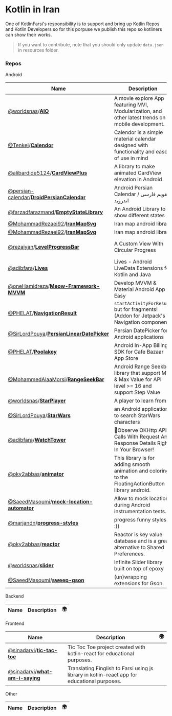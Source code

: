 # Kotlin in Iran

One of KotlinFarsi's responsibility is to support and bring up Kotlin Repos and Kotlin Developers so for this porpuse we publish this repo so kotliners can show their works.

> If you want to contribute, note that you should only update `data.json` in resources folder.

### Repos

Android

| Name | Description | 🌍 |
| --- | --- | --- |
| [@worldsnas](https://github.com/worldsnas)/[**AIO**](https://github.com/worldsnas/AIO) | A movie explore App featuring MVI, Modularization, and other latest trends on mobile development. | [:arrow_upper_right:](https://worldsnas.com/aio-setup-a-side-project/) |
| [@Tenkei](https://github.com/Tenkei)/[**Calendor**](https://github.com/Tenkei/Calendor) | Calendor is a simple material calendar designed with functionality and ease of use in mind |  |
| [@alibardide5124](https://github.com/alibardide5124)/[**CardViewPlus**](https://github.com/alibardide5124/CardViewPlus) | A library to make animated CardView elevation in Android |  |
| [@persian-calendar](https://github.com/persian-calendar)/[**DroidPersianCalendar**](https://github.com/persian-calendar/DroidPersianCalendar) | Android Persian Calendar / تقویم فارسی اندروید |  |
| [@farzadfarazmand](https://github.com/farzadfarazmand)/[**EmptyStateLibrary**](https://github.com/farzadfarazmand/EmptyStateLibrary) | An Android Library to show different states |  |
| [@MohammadRezaei92](https://github.com/MohammadRezaei92)/[**IranMapSvg**](https://github.com/MohammadRezaei92/IranMapSvg) | Iran map android library |  |
| [@MohammadRezaei92](https://github.com/MohammadRezaei92)/[**IranMapSvg**](https://github.com/MohammadRezaei92/IranMapSvg) | Iran map android library |  |
| [@rezaiyan](https://github.com/rezaiyan)/[**LevelProgressBar**](https://github.com/rezaiyan/LevelProgressBar) | A Custom View With Circular Progress | Segmented & Continuous | |  |
| [@adibfara](https://github.com/adibfara)/[**Lives**](https://github.com/adibfara/Lives) | Lives - Android LiveData Extensions for Kotlin and Java |  |
| [@oneHamidreza](https://github.com/oneHamidreza)/[**Meow-Framework-MVVM**](https://github.com/oneHamidreza/Meow-Framework-MVVM) | Develop MVVM & Material Android App Easy |  |
| [@PHELAT](https://github.com/PHELAT)/[**NavigationResult**](https://github.com/PHELAT/NavigationResult) | `startActivityForResult` but for fragments! (Addon for Jetpack's Navigation component) | [:arrow_upper_right:](https://android.jlelse.eu/navigateup-with-bundle-c595ff6d91ba) |
| [@SirLordPouya](https://github.com/SirLordPouya)/[**PersianLinearDatePicker**](https://github.com/SirLordPouya/PersianLinearDatePicker) | Persian DatePicker for Android applications |  |
| [@PHELAT](https://github.com/PHELAT)/[**Poolakey**](https://github.com/PHELAT/Poolakey) | Android In-App Billing SDK for Cafe Bazaar App Store |  |
| [@MohammedAlaaMorsi](https://github.com/MohammedAlaaMorsi)/[**RangeSeekBar**](https://github.com/MohammedAlaaMorsi/RangeSeekBar) | Android Range Seekbar library that support Min & Max Value for API level >= 16 and support Step Value |  |
| [@worldsnas](https://github.com/worldsnas)/[**StarPlayer**](https://github.com/worldsnas/StarPlayer) | A player to learn from! |  |
| [@SirLordPouya](https://github.com/SirLordPouya)/[**StarWars**](https://github.com/SirLordPouya/StarWars) | an Android application to search StarWars characters |  |
| [@adibfara](https://github.com/adibfara)/[**WatchTower**](https://github.com/adibfara/WatchTower) | 🗼Observe OKHttp API Calls With Request And Response Details Right In Your Browser! |  |
| [@oky2abbas](https://github.com/oky2abbas)/[**animator**](https://github.com/oky2abbas/animator) | This library is for adding smooth animation and coloring to the FloatingActionButton library android. |  |
| [@SaeedMasoumi](https://github.com/SaeedMasoumi)/[**mock-location-automator**](https://github.com/SaeedMasoumi/mock-location-automator) | Allow to mock locations during Android instrumentation tests. |  |
| [@marjandn](https://github.com/marjandn)/[**progress-styles**](https://github.com/marjandn/progress-styles) | progress funny styles :)) |  |
| [@oky2abbas](https://github.com/oky2abbas)/[**reactor**](https://github.com/oky2abbas/reactor) | Reactor is key value database and is a great alternative to Shared Preferences. |  |
| [@worldsnas](https://github.com/worldsnas)/[**slider**](https://github.com/worldsnas/slider) | Infinite Slider library built on top of epoxy |  |
| [@SaeedMasoumi](https://github.com/SaeedMasoumi)/[**sweep-gson**](https://github.com/SaeedMasoumi/sweep-gson) | (un)wrapping extensions for Gson. |  |

Backend

| Name | Description | 🌍 |
| --- | --- | --- |

Frontend

| Name | Description | 🌍 |
| --- | --- | --- |
| [@sinadarvi](https://github.com/sinadarvi)/[**tic-tac-toe**](https://github.com/sinadarvi/tic-tac-toe) | Tic Toc Toe project created with kotlin-react for educational purposes. |  |
| [@sinadarvi](https://github.com/sinadarvi)/[**what-am-i-saying**](https://github.com/sinadarvi/what-am-i-saying) | Translating Finglish to Farsi using js library in kotlin-react app for educational purposes. |  |

Other

| Name | Description | 🌍 |
| --- | --- | --- |


